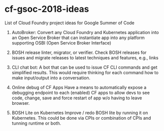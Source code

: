 # cf-gsoc-2018-ideas
List of Cloud Foundry project ideas for Google Summer of Code

1. AutoBroker: Convert any Cloud Foundry and Kubernetes application into an Open Service Broker that can instantiate app into any platform supporting OSBI (Open Service Broker Interface)

2. BOSH release linter, migrator, or verifier. Check BOSH releases for issues and migrate releases to latest techniques and features, e.g., links

3. CLI chat bot: A bot that can be used to issue CF CLI commands and get simplified results. This would require thinking for each command how to make input/output into a conversation.

4. Online debug of CF Apps	Have a means to automatically expose a debugging endpoint to each (enabled) CF apps to allow devs to see code, change, save and force restart of app w/o having to leave browser.

5. BOSH Lite on Kubernetes	Improve / redo BOSH lite by running it on Kubernetes. This could be done via CPIs or combination of CPIs and tunning runtime or both.
